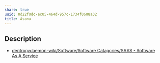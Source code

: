 ```yaml
---
share: true
uuid: 0d22f0dc-ec05-464d-957c-1734f0608a32
title: Asana
---
```

## Description

* [dentropydaemon-wiki/Software/Software Catagories/SAAS - Software As A Service](/undefined)
